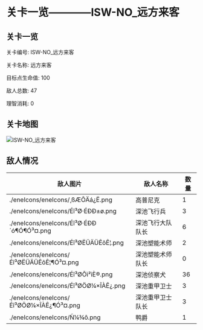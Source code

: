 # 关卡一览————ISW-NO_远方来客


## 关卡一览

关卡编号: ISW-NO_远方来客

关卡名称: 远方来客

目标点生命值: 100

敌人总数: 47

理智消耗: 0


## 关卡地图
![ISW-NO_远方来客](./oprMap/ISW-NO_远方来客.png)

## 敌人情况

| 敌人图片 | 敌人名称 | 数量  |
|---------|-----|-----|
| ./eneIcons/eneIcons/¸ßÆÕÄá¿Ë.png| 高普尼克  |   1  |
| ./eneIcons/eneIcons/Éî³Ø·ÉÐÐ±ø.png| 深池飞行兵  |   3  |
| ./eneIcons/eneIcons/Éî³Ø·ÉÐÐ´ó¶Ó¶Ó³¤.png| 深池飞行大队队长  |   6  |
| ./eneIcons/eneIcons/Éî³ØËÜÄÜÊõÊ¦.png| 深池塑能术师  |   2  |
| ./eneIcons/eneIcons/Éî³ØËÜÄÜÊõÊ¦¶Ó³¤.png| 深池塑能术师队长  |   0  |
| ./eneIcons/eneIcons/Éî³ØÕì²ìÈ®.png| 深池侦察犬  |   36  |
| ./eneIcons/eneIcons/Éî³ØÖØ¼×ÎÀÊ¿.png| 深池重甲卫士  |   3  |
| ./eneIcons/eneIcons/Éî³ØÖØ¼×ÎÀÊ¿¶Ó³¤.png| 深池重甲卫士队长  |   3  |
| ./eneIcons/eneIcons/Ñ¼¾ô.png| 鸭爵  |   1  |
